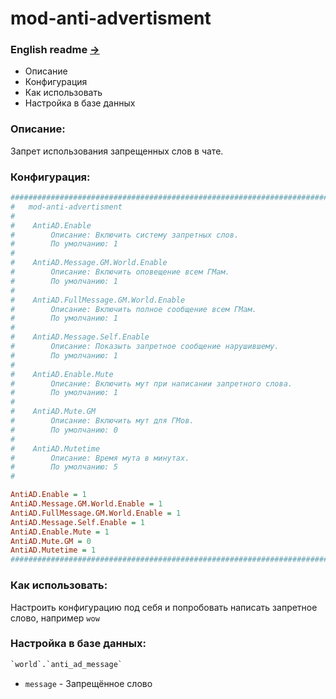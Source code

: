 # mod-anti-advertisment

### English readme [->](https://github.com/Winfidonarleyan/kargatum-system/tree/master/src/mod-anti-advertisment/README_eng.md)

- Описание
- Конфигурация
- Как использовать
- Настройка в базе данных

### Описание:
Запрет использования запрещенных слов в чате.

### Конфигурация:
```ini
###################################################################################################
#	mod-anti-advertisment
#
#    AntiAD.Enable
#        Описание: Включить систему запретных слов.
#        По умолчанию: 1
#
#    AntiAD.Message.GM.World.Enable
#        Описание: Включить оповещение всем ГМам.
#        По умолчанию: 1
#
#    AntiAD.FullMessage.GM.World.Enable
#        Описание: Включить полное сообщение всем ГМам.
#        По умолчанию: 1
#
#    AntiAD.Message.Self.Enable
#        Описание: Показыть запретное сообщение нарушившему.
#        По умолчанию: 1
#
#    AntiAD.Enable.Mute
#        Описание: Включить мут при написании запретного слова.
#        По умолчанию: 1
#
#    AntiAD.Mute.GM 
#        Описание: Включить мут для ГМов.
#        По умолчанию: 0
#
#    AntiAD.Mutetime 
#        Описание: Время мута в минутах.
#        По умолчанию: 5
#

AntiAD.Enable = 1
AntiAD.Message.GM.World.Enable = 1
AntiAD.FullMessage.GM.World.Enable = 1
AntiAD.Message.Self.Enable = 1
AntiAD.Enable.Mute = 1
AntiAD.Mute.GM = 0
AntiAD.Mutetime = 1
###################################################################################################
```

### Как использовать:
Настроить конфигурацию под себя и попробовать написать запретное слово, например `wow`

### Настройка в базе данных:
```sql
`world`.`anti_ad_message`
```

- `message` - Запрещённое слово
